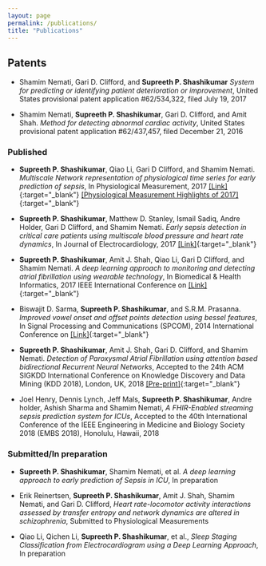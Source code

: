 ```yaml
---
layout: page
permalink: /publications/
title: "Publications"
---
```


## Patents 

+ Shamim Nemati, Gari D. Clifford, and **Supreeth P. Shashikumar** *System for predicting or identifying patient deterioration or improvement*, United States provisional patent application #62/534,322, filed July 19, 2017

+ Shamim Nemati, **Supreeth P. Shashikumar**, Gari D. Clifford, and Amit Shah. *Method for detecting abnormal cardiac activity*, United States provisional patent application #62/437,457, filed December 21, 2016

### Published

+ **Supreeth P. Shashikumar**, Qiao Li, Gari D Clifford, and Shamim Nemati. *Multiscale Network representation of physiological time series for early prediction of sepsis*, In Physiological Measurement, 2017 [[Link]](http://iopscience.iop.org/article/10.1088/1361-6579/aa9772){:target="_blank"} [[Physiological Measurement Highlights of 2017]](http://iopscience.iop.org/journal/0967-3334/page/Highlights_of_2017){:target="_blank"}

+ **Supreeth P. Shashikumar**, Matthew D. Stanley, Ismail Sadiq, Andre Holder, Gari D Clifford, and Shamim Nemati. *Early sepsis detection in critical care patients using multiscale blood pressure and heart rate dynamics*, In Journal of Electrocardiology, 2017 [[Link]](http://www.sciencedirect.com/science/article/pii/S0022073617302546){:target="_blank"}

+ **Supreeth P. Shashikumar**, Amit J. Shah, Qiao Li, Gari D Clifford, and Shamim Nemati. *A deep learning approach to monitoring and detecting atrial fibrillation using wearable technology*, In Biomedical & Health Informatics, 2017 IEEE International Conference on [[Link]](http://ieeexplore.ieee.org/abstract/document/7897225/){:target="_blank"}

+ Biswajit D. Sarma, **Supreeth P. Shashikumar**, and S.R.M. Prasanna. *Improved vowel onset and offset points detection using bessel features*, In Signal Processing and Communications (SPCOM), 2014 International Conference on [[Link]](http://ieeexplore.ieee.org/abstract/document/6983913/){:target="_blank"}

+ **Supreeth P. Shashikumar**, Amit J. Shah, Gari D. Clifford, and Shamim Nemati.  *Detection of Paroxysmal Atrial Fibrillation using attention based bidirectional Recurrent Neural Networks*, Accepted to the 24th ACM SIGKDD International Conference on Knowledge Discovery and Data Mining (KDD 2018), London, UK, 2018 [[Pre-print]](https://arxiv.org/abs/1805.09133){:target="_blank"}

+ Joel Henry, Dennis Lynch, Jeff Mals, **Supreeth P. Shashikumar**, Andre holder, Ashish Sharma and Shamim Nemati, *A FHIR-Enabled streaming sepsis prediction system for ICUs*, Accepted to the 40th International Conference of the IEEE Engineering in Medicine and Biology Society 2018 (EMBS 2018), Honolulu, Hawaii, 2018

### Submitted/In preparation

+ **Supreeth P. Shashikumar**, Shamim Nemati, et al. *A deep learning approach to early prediction of Sepsis in ICU*, In preparation

+ Erik Reinertsen, **Supreeth P. Shashikumar**, Amit J. Shah, Shamim Nemati, and Gari D. Clifford, *Heart rate-locomotor activity interactions assessed by transfer entropy and network dynamics are altered in schizophrenia*, Submitted to Physiological Measurements

+ Qiao Li, Qichen Li, **Supreeth P. Shashikumar**, et al., *Sleep Staging Classification from Electrocardiogram using a Deep Learning Approach*, In preparation



